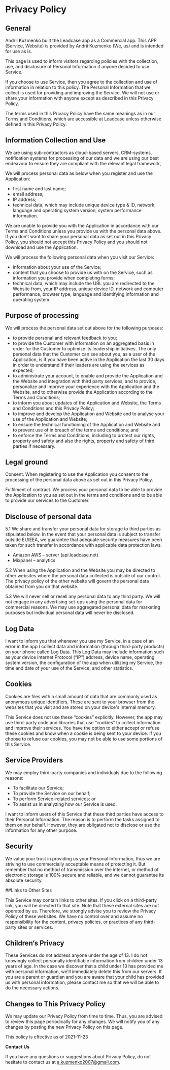 # Privacy Policy
## General
Andrii Kuzmenko built the Leadcase app as a Commercial app. This APP (Service, Website) is provided by Andrii Kuzmenko (We, us) and is intended for use as is.

This page is used to inform visitors regarding policies with the collection, use, and disclosure of Personal Information if anyone decided to use Service.

If you choose to use Service, then you agree to the collection and use of information in relation to this policy. The Personal Information that we collect is used for providing and improving the Service. We will not use or share your information with anyone except as described in this Privacy Policy.

The terms used in this Privacy Policy have the same meanings as in our Terms and Conditions, which are accessible at Leadcase unless otherwise defined in this Privacy Policy.

## Information Collection and Use

We are using sub-contractors as cloud-based servers, CRM-systems, notification systems for processing of our data and we are using our best endeavour to ensure they are compliant with the relevant legal framework,

We will process personal data as below when you register and use the Application:

* first name and last name;
* email address;
* IP address;
* technical data, which may include unique device type & ID, network, language and operating system version, system performance information.

We are unable to provide you with the Application in accordance with our Terms and Conditions unless you provide us with the personal data above. If you don’t want to share your personal data as set out in this Privacy Policy, you should not accept this Privacy Policy and you should not download and use the Application.

We will process the following personal data when you visit our Service:

* information about your use of the Service;
* content that you choose to provide us with on the Service, such as information you provide when completing forms;
* technical data, which may include the URL you are redirected to the Website from, your IP address, unique device ID, network and computer performance, browser type, language and identifying information and operating system.

## Purpose of processing
We will process the personal data set out above for the following purposes:

* to provide personal and relevant feedback to you;
* to provide the Customer with information on an aggregated basis in order for the Customer to optimize its leadership initiatives. The only personal data that the Customer can see about you, as a user of the Application, is if you have been active in the Application the last 30 days in order to understand if their leaders are using the services as expected;
* to administrate your account, to enable and provide the Application and the Website and integration with third party services, and to provide, personalize and improve your experience with the Application and the Website, and to otherwise provide the Application according to the Terms and Conditions;
* to inform you about updates of the Application and Website, the Terms and Conditions and this Privacy Policy;
* to improve and develop the Application and Website and to analyse your use of the Application and Website;
* to ensure the technical functioning of the Application and Website and to prevent use of in breach of the terms and conditions; and
* to enforce the Terms and Conditions, including to protect our rights, property and safety and also the rights, property and safety of third parties if necessary.

## Legal ground
Consent. When registering to use the Application you consent to the processing of the personal data above as set out in this Privacy Policy.

Fulfilment of contract. We process your personal data to be able to provide the Application to you as set out in the terms and conditions and to be able to provide our services to the Customer.

## Disclouse of personal data
5.1 We share and transfer your personal data for storage to third parties as stipulated below. In the event that your personal data is subject to transfer outside EU/EEA, we guarantee that adequate security measures have been taken for such transfer in accordance with applicable data protection laws.

* Amazon AWS – server (api.leadcase.net)
* Mixpanel – analytics

5.2 When using the Application and the Website you may be directed to other websites where the personal data collected is outside of our control. The privacy policy of the other website will govern the personal data obtained from you on that website.

5.3 We will never sell or resell any personal data to any third party. We will not engage in any advertising set-ups using the personal data for commercial reasons. We may use aggregated personal data for marketing purposes but individual personal data will never be disclosed.


## Log Data

I want to inform you that whenever you use my Service, in a case of an error in the app I collect data and information (through third-party products) on your phone called Log Data. This Log Data may include information such as your device Internet Protocol (“IP”) address, device name, operating system version, the configuration of the app when utilizing my Service, the time and date of your use of the Service, and other statistics.

## Cookies

Cookies are files with a small amount of data that are commonly used as anonymous unique identifiers. These are sent to your browser from the websites that you visit and are stored on your device's internal memory.

This Service does not use these “cookies” explicitly. However, the app may use third-party code and libraries that use “cookies” to collect information and improve their services. You have the option to either accept or refuse these cookies and know when a cookie is being sent to your device. If you choose to refuse our cookies, you may not be able to use some portions of this Service.

## Service Providers

We  may employ third-party companies and individuals due to the following reasons:

*   To facilitate our Service;
*   To provide the Service on our behalf;
*   To perform Service-related services; or
*   To assist us in analyzing how our Service is used.

I want to inform users of this Service that these third parties have access to their Personal Information. The reason is to perform the tasks assigned to them on our behalf. However, they are obligated not to disclose or use the information for any other purpose.

## Security

We value your trust in providing us your Personal Information, thus we are striving to use commercially acceptable means of protecting it. But remember that no method of transmission over the internet, or method of electronic storage is 100% secure and reliable, and we cannot guarantee its absolute security.

##Links to Other Sites

This Service may contain links to other sites. If you click on a third-party link, you will be directed to that site. Note that these external sites are not operated by us. Therefore, we strongly advise you to review the Privacy Policy of these websites. We have no control over and assume no responsibility for the content, privacy policies, or practices of any third-party sites or services.

## Children’s Privacy

These Services do not address anyone under the age of 13. I do not knowingly collect personally identifiable information from children under 13 years of age. In the case we discover that a child under 13 has provided me with personal information, we'll immediately delete this from our servers. If you are a parent or guardian and you are aware that your child has provided us with personal information, please contact me so that we will be able to do the necessary actions.

## Changes to This Privacy Policy

We may update our Privacy Policy from time to time. Thus, you are advised to review this page periodically for any changes. We will notify you of any changes by posting the new Privacy Policy on this page.

This policy is effective as of 2021-11-23

**Contact Us**

If you have any questions or suggestions about Privacy Policy, do not hesitate to contact us at a.kuzmenko2007@gmail.com.
